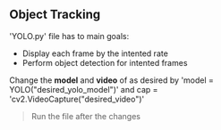 ## Object Tracking

'YOLO.py' file has to main goals:
* Display each frame by the intented rate
* Perform object detection for intented frames

Change the **model** and **video** of as desired by 'model = YOLO("desired_yolo_model")' and cap = 'cv2.VideoCapture("desired_video")'

> Run the file after the changes
